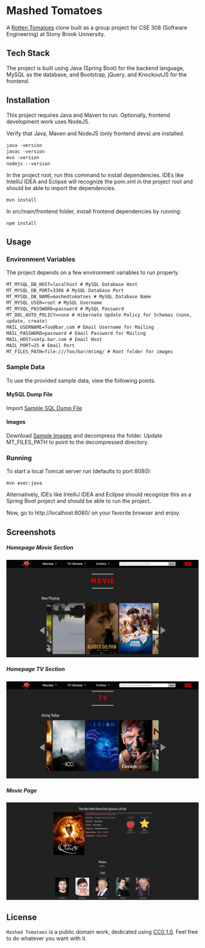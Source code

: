 # Mashed Tomatoes 
A [Rotten Tomatoes](https://www.rottentomatoes.com/) clone built as a group project for CSE 308 (Software Engineering) at Stony Brook University.

## Tech Stack
The project is built using Java (Spring Boot) for the backend language, MySQL as the database, and Bootstrap, jQuery, and KnockoutJS for the frontend.

## Installation
This project requires Java and Maven to run.
Optionally, frontend development work uses NodeJS.


Verify that Java, Maven and NodeJS (only frontend devs) are installed.

```
java -version
javac -version
mvn -version
nodejs --version
```

In the project root, run this command to install dependencies. IDEs like IntelliJ IDEA and Eclipse will recognize the pom.xml in the project root and should be able to import the dependencies.

```
mvn install
```

In src/main/frontend folder, install frontend dependencies by running:

```
npm install
```


## Usage

### Environment Variables
The project depends on a few environment variables to run properly.

```
MT_MYSQL_DB_HOST=localhost # MySQL Database Host
MT_MYSQL_DB_PORT=3306 # MySQL Database Port
MT_MYSQL_DB_NAME=mashedtomatoes # MySQL Database Name
MT_MYSQL_USER=root # MySQL Username
MT_MYSQL_PASSWORD=password # MySQL Password
MT_DDL_AUTO_POLICY=none # Hibernate Update Policy for Schemas (none, update, create)
MAIL_USERNAME=foo@bar.com # Email Username for Mailing
MAIL_PASSWORD=password # Email Password for Mailing
MAIL_HOST=smtp.bar.com # Email Host
MAIL_PORT=25 # Email Port
MT_FILES_PATH=file:///foo/bar/mtimg/ # Root folder for images
```

### Sample Data
To use the provided sample data, view the following points.

#### MySQL Dump File
Import [Sample SQL Dump File](sample/sample.sql)


#### Images
Download [Sample Images](https://nofile.io/f/uqxsOZ8PfsK/mtimg.tar.gz) and decompress the folder. Update MT_FILES_PATH to point to the decompressed directory.

### Running
To start a local Tomcat server run (defaults to port 8080):

```
mvn exec:java
```

Alternatively, IDEs like IntelliJ IDEA and Eclipse should recognize this as a Spring Boot project and should be able to run the project.

Now, go to http://localhost:8080/ on your favorite browser and enjoy.

## Screenshots
##### Homepage Movie Section
![Movie Section](sample/homepage-movie.png)
##### Homepage TV Section
![Movie Section](sample/homepage-tv.png)
##### Movie Page
![Movie Section](sample/movie-page.png)


## License
`Mashed Tomatoes` is a public domain work, dedicated using
[CC0 1.0](https://creativecommons.org/publicdomain/zero/1.0/). Feel free to do whatever you want with it.
